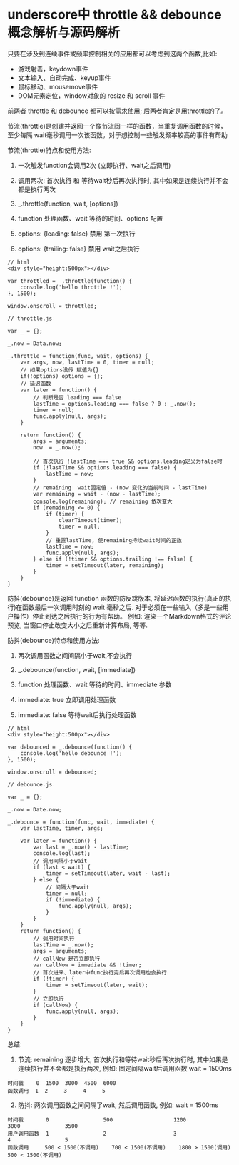 # underscore中 throttle && debounce 概念解析与源码解析

只要在涉及到连续事件或频率控制相关的应用都可以考虑到这两个函数,比如:
+ 游戏射击，keydown事件
+ 文本输入、自动完成、keyup事件
+ 鼠标移动、mousemove事件
+ DOM元素定位，window对象的 resize 和 scroll 事件

前两者 throttle 和 debounce 都可以按需求使用; 后两者肯定是用throttle的了。


节流(throttle)是创建并返回一个像节流阀一样的函数，当重复调用函数的时候，至少每隔 wait毫秒调用一次该函数。对于想控制一些触发频率较高的事件有帮助

节流(throttle)特点和使用方法: 

1. 一次触发function会调用2次 (立即执行、wait之后调用)

2. 调用两次: 首次执行 和 等待wait秒后再次执行时, 其中如果是连续执行并不会都是执行两次 

3. _.throttle(function, wait, [options])

4. function 处理函数、wait 等待的时间、options 配置

5. options: {leading: false} 禁用 第一次执行

6. options: {trailing: false} 禁用 wait之后执行

```
// html
<div style="height:500px"></div>

var throttled = _.throttle(function() {
    console.log('hello throttle !');
}, 1500);

window.onscroll = throttled;
```

```
// throttle.js

var _ = {};

_.now = Data.now;

_.throttle = function(func, wait, options) {
    var args, now, lastTime = 0, timer = null;
    // 如果options没传 赋值为{}
    if(!options) options = {};
    // 延迟函数
    var later = function() {
        // 判断是否 leading === false
        lastTime = options.leading === false ? 0 : _.now();
        timer = null;
        func.apply(null, args);
    }

    return function() {
        args = arguments;
        now  = _.now();
        
        // 首次执行 !lastTime === true && options.leading定义为false时
        if (!lastTime && options.leading === false) {
            lastTime = now;
        }
        // remaining  wait固定值 - (now 变化的当前时间 - lastTime)
        var remaining = wait - (now - lastTime);
        console.log(remaining); // remaining 依次变大
        if (remaining <= 0) {
            if (timer) {
                clearTimeout(timer);
                timer = null;
            }
            // 重置lastTime, 使remaining持续wait时间的正数
            lastTime = now;
            func.apply(null, args);
        } else if (!timer && options.trailing !== false) {
            timer = setTimeout(later, remaining);
        }
    }
}

```

防抖(debounce)是返回 function 函数的防反跳版本, 将延迟函数的执行(真正的执行)在函数最后一次调用时刻的 wait 毫秒之后. 对于必须在一些输入（多是一些用户操作）停止到达之后执行的行为有帮助。 例如: 渲染一个Markdown格式的评论预览, 当窗口停止改变大小之后重新计算布局, 等等.

防抖(debounce)特点和使用方法: 

1. 两次调用函数之间间隔小于wait,不会执行

2. _.debounce(function, wait, [immediate]) 

3. function 处理函数、wait 等待的时间、immediate 参数

4. immediate: true 立即调用处理函数

5. immediate: false 等待wait后执行处理函数

```
// html
<div style="height:500px"></div>

var debounced = _.debounce(function() {
    console.log('hello debounce !');
}, 1500);

window.onscroll = debounced;
```

```
// debounce.js

var _ = {};

_.now = Date.now;

_.debounce = function(func, wait, immediate) {
    var lastTime, timer, args;

    var later = function() {
        var last = _.now() - lastTime;
        console.log(last);
        // 调用间隔小于wait
        if (last < wait) {
            timer = setTimeout(later, wait - last);
        } else {
            // 间隔大于wait
            timer = null;
            if (!immediate) {
                func.apply(null, args);
            }
        } 
    }
    return function() {
        // 调用时间执行
        lastTime = _.now();
        args = arguments;
        // callNow 是否立即执行
        var callNow = immediate && !timer;
        // 首次进来、later中func执行完后再次调用也会执行
        if (!timer) {
            timer = setTimeout(later, wait);
        }
        // 立即执行
        if (callNow) {
            func.apply(null, args);
        }
    }
}
```

总结: 
1. 节流: remaining 逐步增大, 首次执行和等待wait秒后再次执行时, 其中如果是连续执行并不会都是执行两次, 例如: 固定间隔wait后调用函数 wait = 1500ms

```
时间戳    0  1500  3000  4500  6000
函数调用  1  2     3     4     5
```

2. 防抖: 两次调用函数之间间隔了wait, 然后调用函数, 例如: wait = 1500ms

```
时间戳       0                 500                   1200                3000              3500 
用户调用函数  1                 2                     3                   4                 5   
函数调用     500 < 1500(不调用)    700 < 1500(不调用)    1800 > 1500(调用)     500 < 1500(不调用)   
```

